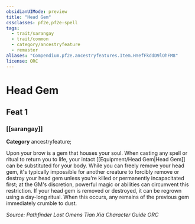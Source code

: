 ```yaml
---
obsidianUIMode: preview
title: "Head Gem"
cssclasses: pf2e,pf2e-spell
tags:
  - trait/sarangay
  - trait/common
  - category/ancestryfeature
  - remaster
aliases: "Compendium.pf2e.ancestryfeatures.Item.HYefFkddD9lOhFM8"
license: ORC
---
```

# Head Gem
## Feat 1
### [[sarangay]]

**Category** ancestryfeature; 




Upon your brow is a gem that houses your soul. When casting any spell or ritual to return you to life, your intact [[Equipment/Head Gem|Head Gem]] can be substituted for your body. While you can freely remove your head gem, it's typically impossible for another creature to forcibly remove or destroy your head gem unless you're killed or permanently incapacitated first; at the GM's discretion, powerful magic or abilities can circumvent this restriction. If your head gem is removed or destroyed, it can be regrown using a day-long ritual. When this occurs, any remains of the previous gem immediately crumble to dust.

*Source: Pathfinder Lost Omens Tian Xia Character Guide*
*ORC*